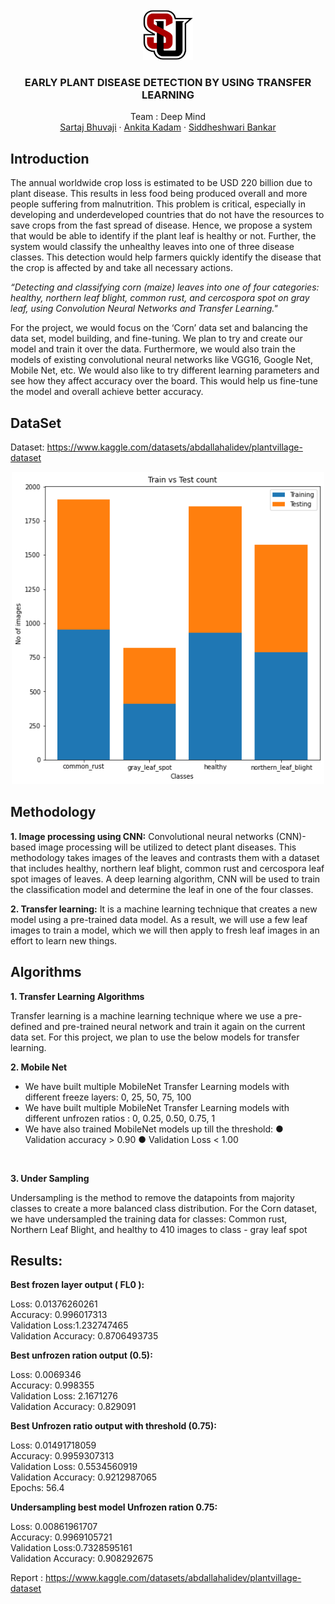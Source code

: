 <!-- PROJECT LOGO -->
<br />
<div align="center">
  <a href="https://github.com/SartajBhuvaji/Data-Science-Project/tree/main/">
    <img src="Images/logo.png" alt="logo" width="80" height="80">
  </a>

<h3 align="center">EARLY PLANT DISEASE DETECTION BY USING TRANSFER LEARNING</h3>

  <p align="center">
    Team : Deep Mind
    <br />
    <a href="https://github.com/github_username/repo_name">Sartaj Bhuvaji</a>
    ·
    <a href="https://github.com/kadamankitaa">Ankita Kadam</a>
    ·
    <a href="https://github.com/Siddheshwari19">Siddheshwari Bankar</a>
  </p>
</div>

## Introduction 

The annual worldwide crop loss is estimated to be USD 220 billion due to plant disease. This
results in less food being produced overall and more people suffering from malnutrition.
This problem is critical, especially in developing and underdeveloped countries that do not
have the resources to save crops from the fast spread of disease. Hence, we propose a
system that would be able to identify if the plant leaf is healthy or not. Further, the system
would classify the unhealthy leaves into one of three disease classes. This detection would
help farmers quickly identify the disease that the crop is affected by and take all necessary
actions.

<i>“Detecting and classifying corn (maize) leaves into one of four categories: healthy, northern
leaf blight, common rust, and cercospora spot on gray leaf, using Convolution Neural
Networks and Transfer Learning."</i>

For the project, we would focus on the ‘Corn’ data set and balancing the data set, model
building, and fine-tuning. We plan to try and create our model and train it over the data.
Furthermore, we would also train the models of existing convolutional neural networks like
VGG16, Google Net, Mobile Net, etc. We would also like to try different learning parameters
and see how they affect accuracy over the board. This would help us fine-tune the model
and overall achieve better accuracy.

## DataSet

Dataset: https://www.kaggle.com/datasets/abdallahalidev/plantvillage-dataset

<div align="center">
  <a href="https://github.com/SartajBhuvaji/Data-Science-Project/tree/main/">
    <img src="Images/EDA.png" alt="logo" width="500" height="500">
  </a>
  </div>
  
  
  
## Methodology

<b>1. Image processing using CNN:</b>
Convolutional neural networks (CNN)-based image processing will be utilized
to detect plant diseases. This methodology takes images of the leaves and
contrasts them with a dataset that includes healthy, northern leaf blight,
common rust and cercospora leaf spot images of leaves. A deep learning
algorithm, CNN will be used to train the classification model and determine
the leaf in one of the four classes.


<b>2. Transfer learning:</b>
It is a machine learning technique that creates a new model using a
pre-trained data model. As a result, we will use a few leaf images to train a
model, which we will then apply to fresh leaf images in an effort to learn new
things.

## Algorithms

<b>1. Transfer Learning Algorithms</b>

Transfer learning is a machine learning technique where we use a pre-defined and
pre-trained neural network and train it again on the current data set. For this project,
we plan to use the below models for transfer learning.
</br>

<b>2. Mobile Net</b>

* We have built multiple MobileNet Transfer Learning models with
different freeze layers: 0, 25, 50, 75, 100
* We have built multiple MobileNet Transfer Learning models with
different unfrozen ratios : 0, 0.25, 0.50, 0.75, 1
* We have also trained MobileNet models up till the threshold:
  ● Validation accuracy > 0.90
  ● Validation Loss < 1.00
</br>

<b>3. Under Sampling </b>

Undersampling is the method to remove the datapoints from majority classes
to create a more balanced class distribution.
For the Corn dataset, we have undersampled the training data for classes:
Common rust, Northern Leaf Blight, and healthy to 410 images to class - gray
leaf spot

## Results:
<b>Best frozen layer output ( FL0 ):</b>

Loss: 0.01376260261</br>
Accuracy: 0.996017313</br>
Validation Loss:1.232747465</br>
Validation Accuracy: 0.8706493735</br>

<b>Best unfrozen ration output (0.5):</b>

Loss: 0.0069346</br>
Accuracy: 0.998355</br>
Validation Loss: 2.1671276</br>
Validation Accuracy: 0.829091</br>


<b>Best Unfrozen ratio output with threshold (0.75):</b>

Loss: 0.01491718059</br>
Accuracy: 0.9959307313</br>
Validation Loss: 0.5534560919</br>
Validation Accuracy: 0.9212987065</br>
Epochs: 56.4</br>


<b>Undersampling best model Unfrozen ration 0.75:</b>

Loss: 0.00861961707</br>
Accuracy: 0.9969105721</br>
Validation Loss:0.7328595161</br>
Validation Accuracy: 0.908292675</br>

Report : https://www.kaggle.com/datasets/abdallahalidev/plantvillage-dataset


